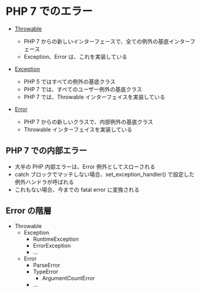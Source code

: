 # PHP 7 でのエラー

- [Throwable](http://www.php.net/manual/ja/class.throwable.php)
    - PHP 7 からの新しいインターフェースで、全ての例外の基底インターフェース
    - Exception、Error は、これを実装している

- [Exception](http://www.php.net/manual/ja/class.exception.php)
    - PHP 5 ではすべての例外の基底クラス
    - PHP 7 では、すべてのユーザー例外の基底クラス
    - PHP 7 では、Throwable インターフェイスを実装している

- [Error](http://www.php.net/manual/ja/class.error.php)
    - PHP 7 からの新しいクラスで、内部例外の基底クラス
    - Throwable インターフェイスを実装している

## PHP 7 での内部エラー

- 大半の PHP 内部エラーは、Error 例外としてスローされる
- catch ブロックでマッチしない場合、set_exception_handler() で設定した例外ハンドラが呼ばれる
- これもない場合、今までの fatal error に変換される

## Error の階層

- Throwable
    - Exception
        - RuntimeException
        - ErrorException
        - ...
    - Error
        - ParseError
        - TypeError
            - ArgumentCountError
        - ...
